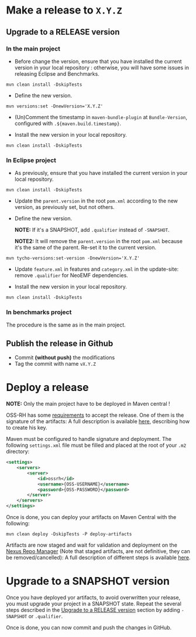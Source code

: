 # Make a release to `X.Y.Z`

## Upgrade to a RELEASE version

### In the main project
- Before change the version, ensure that you have installed the current version in your local repository : otherwise, you will have some issues in releasing Eclipse and Benchmarks.
```
mvn clean install -DskipTests
```

- Define the new version.
```
mvn versions:set -DnewVersion='X.Y.Z'
```

- (Un)Comment the timestamp in `maven-bundle-plugin` at `Bundle-Version`, configured with `.${maven.build.timestamp}`.

- Install the new version in your local repository.
```
mvn clean install -DskipTests
```

### In Eclipse project

- As previously, ensure that you have installed the current version in your local repository.
```
mvn clean install -DskipTests
```

- Update the `parent.version` in the root `pom.xml` according to the new version, as previously set, but not others.

- Define the new version.
  
  __NOTE:__ If it's a SNAPSHOT, add `.qualifier` instead of `-SNAPSHOT`.
  
  __NOTE2:__ It will remove the `parent.version` in the root `pom.xml` because it's the same of the parent. Re-set it to the current version.

```
mvn tycho-versions:set-version -DnewVersion='X.Y.Z'
```

- Update `feature.xml` in features and `category.xml` in the update-site: remove `.qualifier` for NeoEMF dependencies.

- Install the new version in your local repository.
```
mvn clean install -DskipTests
```

### In benchmarks project

The procedure is the same as in the main project.

## Publish the release in Github

- Commit __(without push)__ the modifications
- Tag the commit with name `vX.Y.Z`

# Deploy a release

__NOTE:__ Only the main project have to be deployed in Maven central !

OSS-RH has some [requirements][ossrh-guide] to accept the release.
One of them is the signature of the artifacts: A full description is available [here][oss-signing], describing how to create his key.

Maven must be configured to handle signature and deployment.
The following `settings.xml` file must be filled and placed at the root of your `.m2` directory:

```xml
<settings>
    <servers>
        <server>
            <id>ossrh</id>
            <username>{OSS-USERNAME}</username>
            <password>{OSS-PASSWORD}</password>
        </server>
    </servers>
</settings>
```

Once is done, you can deploy your artifacts on Maven Central with the following:
```
mvn clean deploy -DskipTests -P deploy-artifacts
```

Artifacts are now staged and wait for validation and deployment on the [Nexus Repo Manager][oss-sonartype] (Note that staged artifacts, are not definitive, they can be removed/cancelled): A full description of different steps is available [here][oss-sonartype-release].

# Upgrade to a SNAPSHOT version

Once you have deployed yor artifacts, to avoid overwritten your release, you must upgrade your project in a SNAPSHOT state.
Repeat the several steps described in the [Upgrade to a RELEASE version](#upgrade-to-a-release-version) section by adding `-SNAPSHOT` or `.qualifier`.

Once is done, you can now commit and push the changes in GitHub.

[ossrh-guide]: http://central.sonatype.org/pages/ossrh-guide.html
[oss-sonartype]: https://oss.sonatype.org
[oss-signing]: http://central.sonatype.org/pages/working-with-pgp-signatures.html
[oss-sonartype-release]: http://central.sonatype.org/pages/releasing-the-deployment.html
